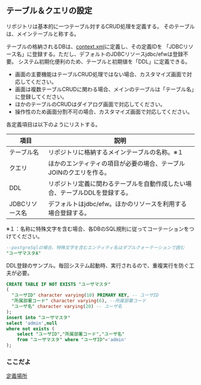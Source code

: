 ## テーブル＆クエリの設定

リポジトリは基本的に一つテーブル対するCRUD処理を定義する。
そのテーブルは、メインテーブルと称する。

テーブルの格納されるDBは、[context.xml](https://github.com/efwGrp/efw4.X/blob/master/help/resources.context.md)に定義し、その定義IDを
「JDBCリソース名」に登録する。ただし、デフォルトのJDBCリソースjdbc/efwは登録不要。
システム初期化便利のため、テーブルと初期値を「DDL」に定義できる。

- 画面の主要機能はテーブルCRUD処理ではない場合、カスタマイズ画面で対応してください。
- 画面は複数テーブルCRUDに関わる場合、メインのテーブルは「テーブル名」に登録してください。
- ほかのテーブルのCRUDはダイアログ画面で対応してください。
- 操作性のため画面分割不可の場合、カスタマイズ画面で対応してください。


各定義項目は以下のようにリストする。

|項目			|説明|
|-|-|
|テーブル名		|リポジトリに格納するメインテーブルの名称。※１|
|クエリ			|ほかのエンティティの項目が必要の場合、テーブルJOINのクエリを作る。|
|DDL			|リポジトリ定義に関わるテーブルを自動作成したい場合、テーブルDDLを登録する。|
|JDBCリソース名	|デフォルトはjdbc/efw。ほかのリソースを利用する場合登録する。|

※１：名称に特殊文字を含む場合、各DBのSQL規則に従ってコーテーションをつけてください。
```sql
--postgreSqlの場合、特殊文字を含むエンティティ名はダブルクォーテーションで囲む
"ユーザマスタA"
```

DDL登録のサンプル。毎回システム起動時、実行されるので、重複実行を防ぐ工夫が必要。
```sql
CREATE TABLE IF NOT EXISTS "ユーザマスタ"
(
  "ユーザID" character varying(10) PRIMARY KEY, -- ユーザID
  "所属部署コード" character varying(6), --所属部署コード
  "ユーザ名" character varying(20) -- ユーザ名
);
insert into "ユーザマスタ"
select 'admin',null
where not exists (
	select "ユーザID","所属部署コード","ユーザ名" 
	from "ユーザマスタ" where "ユーザID"='admin'
);
```

### ここだよ

[定義場所](https://efwgrp.github.io/ske/svg/comm.tableQuery.svg)